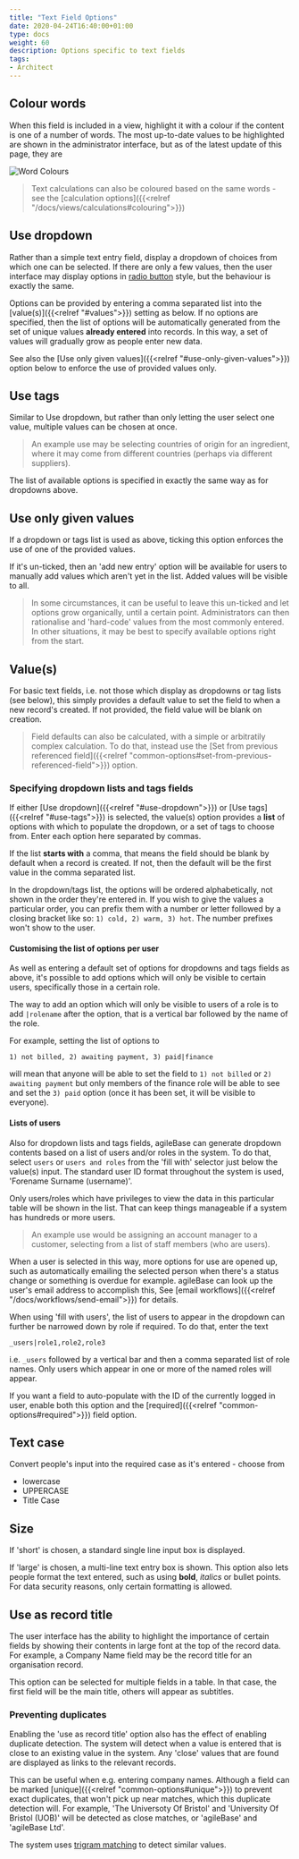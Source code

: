 ```yaml
---
title: "Text Field Options"
date: 2020-04-24T16:40:00+01:00
type: docs
weight: 60
description: Options specific to text fields
tags:
- Architect
---
```

## Colour words
When this field is included in a view, highlight it with a colour if the content is one of a number of words. The most up-to-date values to be highlighted are shown in the administrator interface, but as of the latest update of this page, they are

![Word Colours](/word-colours.png)

> Text calculations can also be coloured based on the same words - see the [calculation options]({{<relref "/docs/views/calculations#colouring">}})

## Use dropdown
Rather than a simple text entry field, display a dropdown of choices from which one can be selected. If there are only a few values, then the user interface may display options in [radio button](https://developer.mozilla.org/en-US/docs/Web/HTML/Element/input/radio) style, but the behaviour is exactly the same.

Options can be provided by entering a comma separated list into the [value(s)]({{<relref "#values">}}) setting as below. If no options are specified, then the list of options will be automatically generated from the set of unique values **already entered** into records. In this way, a set of values will gradually grow as people enter new data.

See also the [Use only given values]({{<relref "#use-only-given-values">}}) option below to enforce the use of provided values only.

## Use tags
Similar to Use dropdown, but rather than only letting the user select one value, multiple values can be chosen at once.

> An example use may be selecting countries of origin for an ingredient, where it may come from different countries (perhaps via different suppliers).

The list of available options is specified in exactly the same way as for dropdowns above.

## Use only given values
If a dropdown or tags list is used as above, ticking this option enforces the use of one of the provided values.

If it's un-ticked, then an 'add new entry' option will be available for users to manually add values which aren't yet in the list. Added values will be visible to all.

> In some circumstances, it can be useful to leave this un-ticked and let options grow organically, until a certain point. Administrators can then rationalise and 'hard-code' values from the most commonly entered. In other situations, it may be best to specify available options right from the start.

## Value(s)
For basic text fields, i.e. not those which display as dropdowns or tag lists (see below), this simply provides a default value to set the field to when a new record's created. If not provided, the field value will be blank on creation.

> Field defaults can also be calculated, with a simple or arbitratily complex calculation. To do that, instead use the [Set from previous referenced field]({{<relref "common-options#set-from-previous-referenced-field">}}) option.

### Specifying dropdown lists and tags fields
If either [Use dropdown]({{<relref "#use-dropdown">}}) or [Use tags]({{<relref "#use-tags">}}) is selected, the value(s) option provides a **list** of options with which to populate the dropdown, or a set of tags to choose from. Enter each option here separated by commas.

If the list **starts with** a comma, that means the field should be blank by default when a record is created. If not, then the default will be the first value in the comma separated list.

In the dropdown/tags list, the options will be ordered alphabetically, not shown in the order they're entered in. If you wish to give the values a particular order, you can prefix them with a number or letter followed by a closing bracket like so: `1) cold, 2) warm, 3) hot`. The number prefixes won't show to the user.

#### Customising the list of options per user
As well as entering a default set of options for dropdowns and tags fields as above, it's possible to add options which will only be visible to certain users, specifically those in a certain role.

The way to add an option which will only be visible to users of a role is to add `|rolename` after the option, that is a vertical bar followed by the name of the role.

For example, setting the list of options to

`1) not billed, 2) awaiting payment, 3) paid|finance`

will mean that anyone will be able to set the field to `1) not billed` or `2) awaiting payment` but only members of the finance role will be able to see and set the `3) paid` option (once it has been set, it will be visible to everyone).

#### Lists of users
Also for dropdown lists and tags fields, agileBase can generate dropdown contents based on a list of users and/or roles in the system. To do that, select `users` or `users and roles` from the 'fill with' selector just below the value(s) input. The standard user ID format throughout the system is used, 'Forename Surname (username)'.

Only users/roles which have privileges to view the data in this particular table will be shown in the list. That can keep things manageable if a system has hundreds or more users.

> An example use would be assigning an account manager to a customer, selecting from a list of staff members (who are users).

When a user is selected in this way, more options for use are opened up, such as automatically emailing the selected person when there's a status change or something is overdue for example. agileBase can look up the user's email address to accomplish this, See [email workflows]({{<relref "/docs/workflows/send-email">}}) for details.

When using 'fill with users', the list of users to appear in the dropdown can further be narrowed down by role if required. To do that, enter the text

`_users|role1,role2,role3`

i.e. `_users` followed by a vertical bar and then a comma separated list of role names. Only users which appear in one or more of the named roles will appear.

If you want a field to auto-populate with the ID of the currently logged in user, enable both this option and the [required]({{<relref "common-options#required">}}) field option.

## Text case
Convert people's input into the required case as it's entered - choose from
* lowercase
* UPPERCASE
* Title Case

## Size
If 'short' is chosen, a standard single line input box is displayed.

If 'large' is chosen, a multi-line text entry box is shown. This option also lets people format the text entered, such as using **bold**, _italics_ or bullet points. For data security reasons, only certain formatting is allowed.

## Use as record title
The user interface has the ability to highlight the importance of certain fields by showing their contents in large font at the top of the record data. For example, a Company Name field may be the record title for an organisation record.

This option can be selected for multiple fields in a table. In that case, the first field will be the main title, others will appear as subtitles.

### Preventing duplicates
Enabling the 'use as record title' option also has the effect of enabling duplicate detection. The system will detect when a value is entered that is close to an existing value in the system. Any 'close' values that are found are displayed as links to the relevant records. 

This can be useful when e.g. entering company names. Although a field can be marked [unique]({{<relref "common-options#unique">}}) to prevent exact duplicates, that won't pick up near matches, which this duplicate detection will. For example, 'The Universoty Of Bristol' and 'University Of Bristol (UOB)' will be detected as close matches, or 'agileBase' and 'agileBase Ltd'.

The system uses [trigram matching](https://www.postgresql.org/docs/current/pgtrgm.html) to detect similar values.
